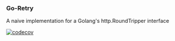 ### Go-Retry

A naive implementation for a Golang's http.RoundTripper interface

[![codecov](https://codecov.io/gh/diego-augusto/go-retry/graph/badge.svg?token=56J8GTQH7W)](https://codecov.io/gh/diego-augusto/go-retry)